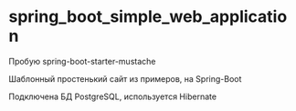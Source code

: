 # spring_boot_simple_web_application

Пробую spring-boot-starter-mustache

Шаблонный простенький сайт из примеров, на Spring-Boot

Подключена БД PostgreSQL, используется Hibernate
